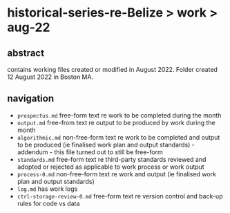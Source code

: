 # historical-series-re-Belize > work > aug-22

## abstract

contains working files created or modified in August 2022. Folder created 12 August 2022 in Boston MA.

## navigation

- `prospectus.md` free-form text re work to be completed during the month
- `output.md` free-from text re output to be produced by work during the month
- `algorithmic.md` non-free-form text re work to be completed and output to be produced (ie finalised work plan and output standards) - addendum - this file turned out to still be free-form
- `standards.md` free-form text re third-party standards reviewed and adopted or rejected as applicable to work process or work output
- `process-0.md` non-free-form text re work and output (ie finalised work plan and output standards)
- `log.md` has work logs
- `ctrl-storage-review-0.md` free-form text re version control and back-up rules for code vs data
